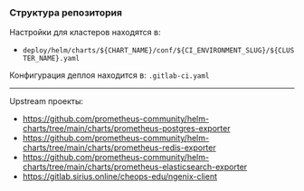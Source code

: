### Структура репозитория

Настройки для кластеров находятся в:

  - `deploy/helm/charts/${CHART_NAME}/conf/${CI_ENVIRONMENT_SLUG}/${CLUSTER_NAME}.yaml`

Конфигурация деплоя находится в: `.gitlab-ci.yaml`

---

Upstream проекты:

  - https://github.com/prometheus-community/helm-charts/tree/main/charts/prometheus-postgres-exporter
  - https://github.com/prometheus-community/helm-charts/tree/main/charts/prometheus-redis-exporter
  - https://github.com/prometheus-community/helm-charts/tree/main/charts/prometheus-elasticsearch-exporter
  - https://gitlab.sirius.online/cheops-edu/ngenix-client
